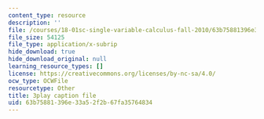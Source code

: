 ```yaml
---
content_type: resource
description: ''
file: /courses/18-01sc-single-variable-calculus-fall-2010/63b75881396e33a52f2b67fa35764834_PNTnmH6jsRI.srt
file_size: 54125
file_type: application/x-subrip
hide_download: true
hide_download_original: null
learning_resource_types: []
license: https://creativecommons.org/licenses/by-nc-sa/4.0/
ocw_type: OCWFile
resourcetype: Other
title: 3play caption file
uid: 63b75881-396e-33a5-2f2b-67fa35764834
---
```

